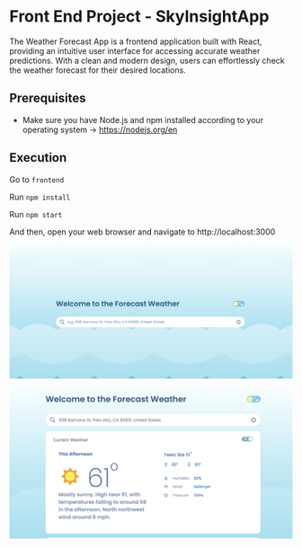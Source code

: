 # Front End Project - SkyInsightApp

The Weather Forecast App is a frontend application built with React, providing an intuitive user interface for accessing accurate weather predictions. With a clean and modern design, users can effortlessly check the weather forecast for their desired locations.

## Prerequisites

- Make sure you have Node.js and npm installed according to your operating system -> https://nodejs.org/en

## Execution

Go to
`frontend`

Run
`npm install`

Run
`npm start`

And then, open your web browser and navigate to http://localhost:3000

![Alt text](image.png)

![Alt text](image-1.png)